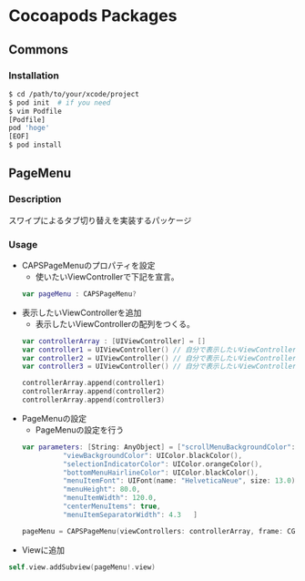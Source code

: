 # Cocoapods Packages
## Commons
### Installation
```bash
$ cd /path/to/your/xcode/project
$ pod init  # if you need
$ vim Podfile
[Podfile]
pod 'hoge'
[EOF]
$ pod install
```

## PageMenu
### Description
スワイプによるタブ切り替えを実装するパッケージ
### Usage
- CAPSPageMenuのプロパティを設定
  - 使いたいViewControllerで下記を宣言。
  ```swift
  var pageMenu : CAPSPageMenu?
  ```
- 表示したいViewControllerを追加
  - 表示したいViewControllerの配列をつくる。
  ```swift
  var controllerArray : [UIViewController] = []
  var controller1 = UIViewController() // 自分で表示したいViewControllerを書く。
  var controller2 = UIViewController() // 自分で表示したいViewControllerを書く。
  var controller3 = UIViewController() // 自分で表示したいViewControllerを書く。

  controllerArray.append(controller1)
  controllerArray.append(controller2)
  controllerArray.append(controller3)
  ```
- PageMenuの設定
  - PageMenuの設定を行う
  ```swift
  var parameters: [String: AnyObject] = ["scrollMenuBackgroundColor": UIColor.blackColor(),
            "viewBackgroundColor": UIColor.blackColor(),
            "selectionIndicatorColor": UIColor.orangeColor(),
            "bottomMenuHairlineColor": UIColor.blackColor(),
            "menuItemFont": UIFont(name: "HelveticaNeue", size: 13.0)!,
            "menuHeight": 80.0,
            "menuItemWidth": 120.0,
            "centerMenuItems": true,
            "menuItemSeparatorWidth": 4.3   ]

  pageMenu = CAPSPageMenu(viewControllers: controllerArray, frame: CGRectMake(0.0, 50.0, self.view.frame.width, self.view.frame.height), options: parameters)
  ```
- Viewに追加
```swift
self.view.addSubview(pageMenu!.view)
```
